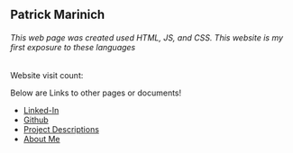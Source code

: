 ## Patrick Marinich

<h6> This web page was created used HTML, JS, and CSS. This website is my first exposure to these languages</h6>

<head>
    <title>Website Counter</title>
    <script defer src="VisitorCounter.js"></script>
    <link rel="stylesheet" href="VisitorCounter.css">
</head>
<body>
    <div>Website visit count:</div>
    <div class="website-counter"></div>
</body>

Below are Links to other pages or documents!
+ [Linked-In](https://www.linkedin.com/in/patrickmarinich/)
+ [Github](https://github.com/PatrickMarinich)
+ [Project Descriptions](https://patrickmarinich.github.io/home/projects.html)
+ [About Me](https://patrickmarinich.github.io/home/aboutme.html)
